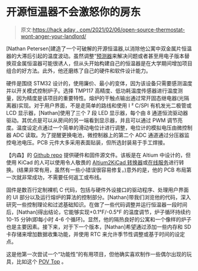 # 开源恒温器不会激怒你的房东

> 原文:[https://hack aday . com/2021/02/06/open-source-thermostat-wont-anger-your-landlord/](https://hackaday.com/2021/02/06/open-source-thermostat-wont-anger-your-landlord/)

[Nathan Petersen]建造了一个可破解的开源恒温器,以消除他公寓中双金属片恒温器的大滞后引起的温度波动。虽然调整“[预测器](https://inspectapedia.com/heat/Heat-Anticipator-Operation.php)来解决问题或者甚至用电子版本替换双金属恒温器可能很诱人，但从头开始构建自己的恒温器是在大学期间增加项目组合的好方法。此外，他还磨练了自己的硬件和软件设计能力。

硬件是围绕 STM32 设计的，使用廉价、最小的变体，因为该设备只需要感测温度并以开关模式控制炉子。选择 TMP117 高精度、低功耗温度传感器进行温度测量，因为精度是该项目的重要特性。熔炉的干触点输出通过常开固态继电器(光隔离器)实现。对于用户界面，不是走简单的路线和使用 I ² C/SPI 有机发光二极管或 LCD 显示器，[Nathan]使用了三个 7 段 LED 显示器，每个由 8 通道恒流驱动器驱动。其优点是可以从房间的另一端看到显示器，并且可以通过 PWM 调节亮度。温度设定点通过一个简单的滑动电位计进行调整，电位计的模拟电压由微控制器 ADC 读取。为了提醒更换电池，微控制器上的第二个 ADC 通道通过分压器监控电池电压。PCB 元件大多采用表面贴装，但所选封装易于手工焊接。

【内森】的 [Github repo](https://github.com/npetersen2/OpenThermo) 提供硬件和固件源文件。该板是在 Altium 中设计的，但使用 KiCad 的人可以使用令人敬畏的 [Altium2KiCad 转换器](https://github.com/thesourcerer8/altium2kicad)或[在线服务](http://www2.futureware.at/KiCad/)进行转换。(结果非常有用，虽然有一些小错误很容易修复。)意外的是，他的 PCB 布局第一次就非常成功，不需要任何返工或布线。

固件是数百行定制裸机 C 代码，包括与硬件外设接口的驱动程序、处理用户界面的 UI 部分以及运行熔炉的算法的控制部分。[Nathan]带我们浏览他的代码，深入研究一些控制理论和过滤基础知识。在做了一些代码调整并运行恒温器一段时间后，[Nathan]得出结论，它能够实现+0.1°F/-0.5°F 的温度调节，炉子循环持续约 10-15 分钟(即每小时 4-6 个循环)。显然，他的隔热良好的公寓和一个像样的炉子也是主要因素。接下来，对于下一个版本，[Nathan]希望通过添加一些内存和 SD 卡存储来增加数据收集功能，并使用 RTC 来允许季节性调整或基于时间的设定点。

这是他第一次尝试一个“功能性”的有用项目，但他确实喜欢制作一些偶尔出现的玩具，比如这个 [POV Top](https://hackaday.com/2018/12/29/pov-tops-hobbyist-abilities/) 。